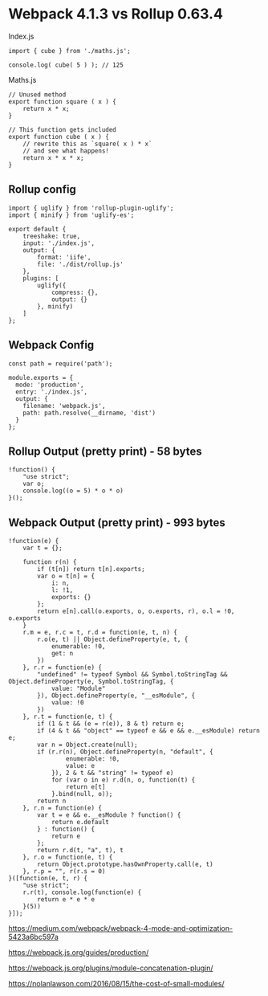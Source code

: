 # Webpack 4.1.3 vs Rollup 0.63.4

Index.js
```
import { cube } from './maths.js';

console.log( cube( 5 ) ); // 125
```

Maths.js
```
// Unused method
export function square ( x ) {
	return x * x;
}

// This function gets included
export function cube ( x ) {
	// rewrite this as `square( x ) * x`
	// and see what happens!
	return x * x * x;
}
```

## Rollup config
```
import { uglify } from 'rollup-plugin-uglify';
import { minify } from 'uglify-es';

export default {
    treeshake: true,
    input: './index.js',
    output: {
        format: 'iife',
        file: './dist/rollup.js'
    },
    plugins: [
        uglify({
            compress: {},
            output: {}
        }, minify)
    ]
};
```

## Webpack Config
```
const path = require('path');

module.exports = {
  mode: 'production',
  entry: './index.js',
  output: {
    filename: 'webpack.js',
    path: path.resolve(__dirname, 'dist')
  }
};
```

## Rollup Output (pretty print) - 58 bytes
```
!function() {
    "use strict";
    var o;
    console.log((o = 5) * o * o)
}();
```

## Webpack Output (pretty print) - 993 bytes
```
!function(e) {
    var t = {};

    function r(n) {
        if (t[n]) return t[n].exports;
        var o = t[n] = {
            i: n,
            l: !1,
            exports: {}
        };
        return e[n].call(o.exports, o, o.exports, r), o.l = !0, o.exports
    }
    r.m = e, r.c = t, r.d = function(e, t, n) {
        r.o(e, t) || Object.defineProperty(e, t, {
            enumerable: !0,
            get: n
        })
    }, r.r = function(e) {
        "undefined" != typeof Symbol && Symbol.toStringTag && Object.defineProperty(e, Symbol.toStringTag, {
            value: "Module"
        }), Object.defineProperty(e, "__esModule", {
            value: !0
        })
    }, r.t = function(e, t) {
        if (1 & t && (e = r(e)), 8 & t) return e;
        if (4 & t && "object" == typeof e && e && e.__esModule) return e;
        var n = Object.create(null);
        if (r.r(n), Object.defineProperty(n, "default", {
                enumerable: !0,
                value: e
            }), 2 & t && "string" != typeof e)
            for (var o in e) r.d(n, o, function(t) {
                return e[t]
            }.bind(null, o));
        return n
    }, r.n = function(e) {
        var t = e && e.__esModule ? function() {
            return e.default
        } : function() {
            return e
        };
        return r.d(t, "a", t), t
    }, r.o = function(e, t) {
        return Object.prototype.hasOwnProperty.call(e, t)
    }, r.p = "", r(r.s = 0)
}([function(e, t, r) {
    "use strict";
    r.r(t), console.log(function(e) {
        return e * e * e
    }(5))
}]);
```

https://medium.com/webpack/webpack-4-mode-and-optimization-5423a6bc597a

https://webpack.js.org/guides/production/

https://webpack.js.org/plugins/module-concatenation-plugin/

https://nolanlawson.com/2016/08/15/the-cost-of-small-modules/
